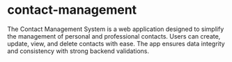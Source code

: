 # contact-management
The Contact Management System is a web application designed to simplify the management of personal and professional contacts. Users can create, update, view, and delete contacts with ease. The app ensures data integrity and consistency with strong backend validations.

